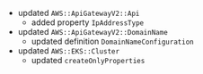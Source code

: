- updated `AWS::ApiGatewayV2::Api`
  - added property `IpAddressType`
- updated `AWS::ApiGatewayV2::DomainName`
  - updated definition `DomainNameConfiguration`
- updated `AWS::EKS::Cluster`
  - updated `createOnlyProperties`
